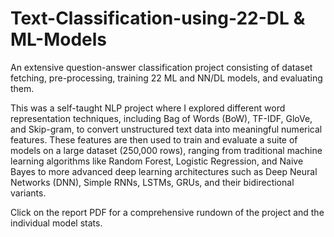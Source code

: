 # Text-Classification-using-22-DL & ML-Models
 An extensive question-answer classification project consisting of dataset fetching, pre-processing, training 22 ML and NN/DL models, and evaluating them. 


This was a self-taught NLP project where I explored different word representation techniques, including Bag of Words (BoW), TF-IDF, GloVe, and Skip-gram, to convert unstructured text data into meaningful numerical features. These features are then used to train and evaluate a suite of models on a large dataset (250,000 rows), ranging from traditional machine learning algorithms like Random Forest, Logistic Regression, and Naive Bayes to more advanced deep learning architectures such as Deep Neural Networks (DNN), Simple RNNs, LSTMs, GRUs, and their bidirectional variants.

Click on the report PDF for a comprehensive rundown of the project and the individual model stats.
